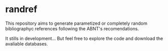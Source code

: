 # randref

This repository aims to generate parametized or completely random bibliographyc references following the ABNT's recomendations.

It stills in development... But feel free to explore the code and download the avaliable databases.
